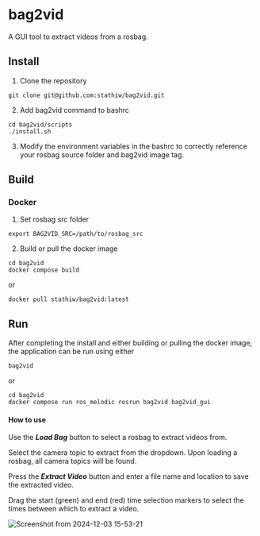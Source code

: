 # bag2vid
A GUI tool to extract videos from a rosbag.



## Install
1. Clone the repository
```
git clone git@github.com:stathiw/bag2vid.git
```
2. Add bag2vid command to bashrc
```
cd bag2vid/scripts
./install.sh
```
3. Modify the environment variables in the bashrc to correctly reference your rosbag source folder and bag2vid image tag.

## Build

### Docker

1. Set rosbag src folder
```
export BAG2VID_SRC=/path/to/rosbag_src
```
2. Build or pull the docker image
```
cd bag2vid
docker compose build
```
or
```
docker pull stathiw/bag2vid:latest
```
## Run
After completing the install and either building or pulling the docker image, the application can be run using either
```
bag2vid
```
or
```
cd bag2vid
docker compose run ros_melodic rosrun bag2vid bag2vid_gui
```

#### How to use
Use the **_Load Bag_** button to select a rosbag to extract videos from.

Select the camera topic to extract from the dropdown.  Upon loading a rosbag, all camera topics will be found.

Press the **_Extract Video_** button and enter a file name and location to save the extracted video.

Drag the start (green) and end (red) time selection markers to select the times between which to extract a video.

![Screenshot from 2024-12-03 15-53-21](https://github.com/user-attachments/assets/4009fc04-6473-43cd-95dc-c735afc42814)
